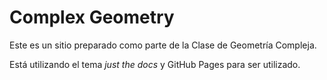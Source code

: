 # Complex Geometry

Este es un sitio preparado como parte de la Clase de Geometría Compleja. 

Está utilizando el tema *just the docs* y GitHub Pages para ser utilizado. 
